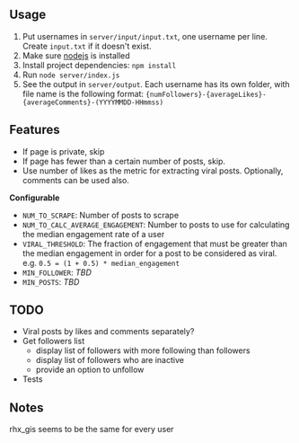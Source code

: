## Usage
1. Put usernames in `server/input/input.txt`, one username per line. Create `input.txt` if it doesn't exist.
2. Make sure [nodejs](https://nodejs.org/en/download/) is installed
3. Install project dependencies: `npm install`
4. Run `node server/index.js`
5. See the output in `server/output`. Each username has its own folder, with file name is the following format: `{numFollowers}-{averageLikes}-{averageComments}-(YYYYMMDD-HHmmss)`

## Features
* If page is private, skip
* If page has fewer than a certain number of posts, skip.
* Use number of likes as the metric for extracting viral posts. Optionally, comments can be used also.

**Configurable**  
* `NUM_TO_SCRAPE`: Number of posts to scrape
* `NUM_TO_CALC_AVERAGE_ENGAGEMENT`: Number to posts to use for calculating the median engagement rate of a user
* `VIRAL_THRESHOLD`: The fraction of engagement that must be greater than the median engagement in order for a post to be considered as viral. e.g. `0.5 = (1 + 0.5) * median_engagement`
* `MIN_FOLLOWER`: *TBD*
* `MIN_POSTS`: *TBD*


## TODO
* Viral posts by likes and comments separately?
* Get followers list
  * display list of followers with more following than followers
  * display list of followers who are inactive
  * provide an option to unfollow
* Tests

## Notes
rhx_gis seems to be the same for every user
